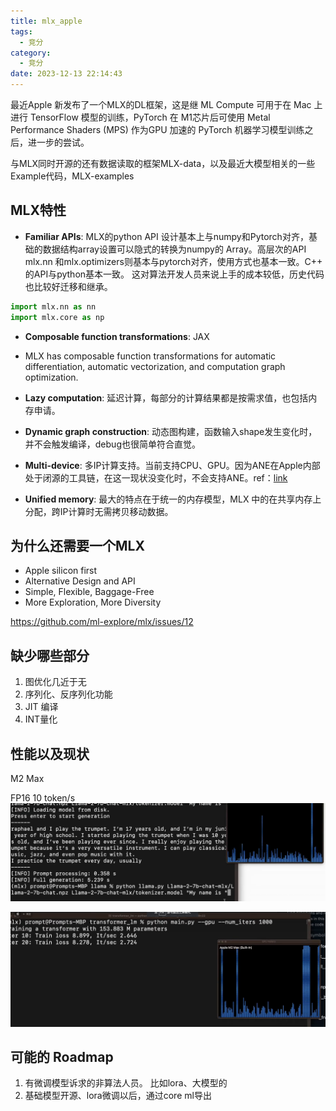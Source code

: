 ```yaml
---
title: mlx_apple
tags:
  - 竞分
category:
  - 竞分
date: 2023-12-13 22:14:43
---
```


最近Apple 新发布了一个MLX的DL框架，这是继 ML Compute 可用于在 Mac 上进行 TensorFlow 模型的训练，PyTorch 在 M1芯片后可使用 Metal Performance Shaders (MPS) 作为GPU 加速的 PyTorch 机器学习模型训练之后，进一步的尝试。

与MLX同时开源的还有数据读取的框架MLX-data，以及最近大模型相关的一些Example代码，MLX-examples

## MLX特性

- **Familiar APIs**: MLX的python API 设计基本上与numpy和Pytorch对齐，基础的数据结构array设置可以隐式的转换为numpy的 Array。高层次的API mlx.nn 和mlx.optimizers则基本与pytorch对齐，使用方式也基本一致。C++ 的API与python基本一致。 这对算法开发人员来说上手的成本较低，历史代码也比较好迁移和继承。
```python
import mlx.nn as nn
import mlx.core as np
```


- **Composable function transformations**:  JAX 
- MLX has composable function transformations for automatic differentiation, automatic vectorization, and computation graph optimization.
    
- **Lazy computation**: 延迟计算，每部分的计算结果都是按需求值，也包括内存申请。
    
- **Dynamic graph construction**: 动态图构建，函数输入shape发生变化时，并不会触发编译，debug也很简单符合直觉。

- **Multi-device**: 多IP计算支持。当前支持CPU、GPU。因为ANE在Apple内部处于闭源的工具链，在这一现状没变化时，不会支持ANE。ref：[link](https://github.com/ml-explore/mlx/issues/18#issuecomment-1846492294)
    
- **Unified memory**: 最大的特点在于统一的内存模型，MLX 中的在共享内存上分配，跨IP计算时无需拷贝移动数据。

##  为什么还需要一个MLX

-  Apple silicon first
-  Alternative Design and API
-  Simple, Flexible, Baggage-Free
-  More Exploration, More Diversity

https://github.com/ml-explore/mlx/issues/12

## 缺少哪些部分

1. 图优化几近于无
2. 序列化、反序列化功能
3. JIT 编译
4. INT量化



## 性能以及现状

M2 Max

FP16 10 token/s
![](mlx-apple/20231213220124.png)

![](mlx-apple/20231213220841.png)

## 可能的 Roadmap
1. 有微调模型诉求的非算法人员。 比如lora、大模型的
2. 基础模型开源、lora微调以后，通过core ml导出